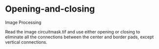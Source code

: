 # Opening-and-closing
Image Processing

Read the image circuitmask.tif and use either opening or closing to eliminate all the connections between the center and border pads, except vertical connections.
